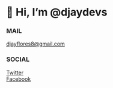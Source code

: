 # 👋 Hi, I’m @djaydevs
### MAIL

[djayflores8@gmail.com](mailto:djayflores8@gmail.com)  

### SOCIAL

[Twitter](https://twitter.com/djaydevs)  
[Facebook](https://www.facebook.com/djayflores13)

